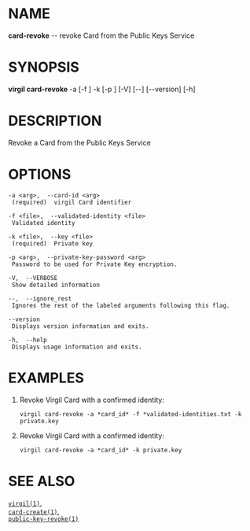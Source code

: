 NAME
====

**card-revoke** -- revoke Card from the Public Keys Service

SYNOPSIS
========

**virgil card-revoke** -a <arg> \[-f <file>\] -k <file> \[-p <arg>\]
\[-V\] \[--\] \[--version\] \[-h\]

DESCRIPTION
===========

Revoke a Card from the Public Keys Service

OPTIONS
=======

    -a <arg>,  --card-id <arg>
     (required)  virgil Card identifier

    -f <file>,  --validated-identity <file>
     Validated identity

    -k <file>,  --key <file>
     (required)  Private key

    -p <arg>,  --private-key-password <arg>
     Password to be used for Private Key encryption.

    -V,  --VERBOSE
     Show detailed information

    --,  --ignore_rest
     Ignores the rest of the labeled arguments following this flag.

    --version
     Displays version information and exits.

    -h,  --help
     Displays usage information and exits.

EXAMPLES
========

1.  Revoke Virgil Card with a confirmed identity:

        virgil card-revoke -a *card_id* -f *validated-identities.txt -k private.key

2.  Revoke Virgil Card with a confirmed identity:

        virgil card-revoke -a *card_id* -k private.key

SEE ALSO
========

[`virgil(1)`](../markdown/virgil.1.md),  
[`card-create(1)`](../markdown/card-create.1.md),  
[`public-key-revoke(1)`](../markdown/public-key-revoke.1.md)
